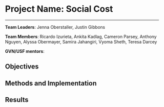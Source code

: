 # Project Name: Social Cost
---
**Team Leaders**: Jenna Oberstaller, Justin Gibbons

**Team Members**:  Ricardo Izurieta, Ankita	Kadlag, Cameron	Parsey, Anthony	Nguyen, Alyssa Obermayer, Samira Jahangiri, Vyoma Sheth, Teresa Darcey

**GVN/USF mentors**:



## Objectives

## Methods and Implementation

## Results 

